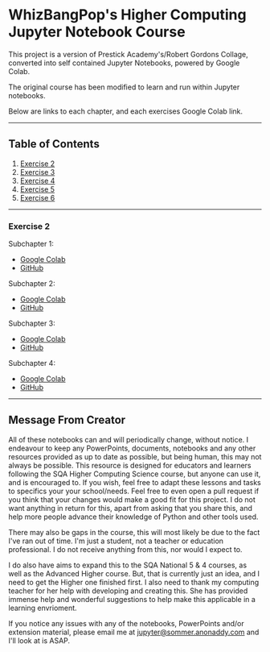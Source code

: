 # WhizBangPop's Higher Computing Jupyter Notebook Course
This project is a version of Prestick Academy's/Robert Gordons Collage, converted into self contained Jupyter Notebooks, powered by Google Colab.

The original course has been modified to learn and run within Jupyter notebooks.

Below are links to each chapter, and each exercises Google Colab link.

---

## Table of Contents
1. [Exercise 2](#exercise-2)
2. [Exercise 3](#exercise-3)
3. [Exercise 4](#exercise-4)
4. [Exercise 5](#exercise-5)
5. [Exercise 6](#exercise-6)

---

### Exercise 2

Subchapter 1:
* [Google Colab](https://colab.research.google.com/github/whizbangpop/higher-computing-notebooks/blob/main/Ex2/2.1.ipynb)
* [GitHub](https://github.com/whizbangpop/higher-computing-notebooks/blob/main/Ex2/2.1.ipynb)

Subchapter 2:
* [Google Colab](https://colab.research.google.com/github/whizbangpop/higher-computing-notebooks/blob/main/Ex2/2.2.ipynb)
* [GitHub](https://github.com/whizbangpop/higher-computing-notebooks/blob/main/Ex2/2.2.ipynb)

Subchapter 3:
* [Google Colab](https://colab.research.google.com/github/whizbangpop/higher-computing-notebooks/blob/main/Ex2/2.3.ipynb)
* [GitHub](https://github.com/whizbangpop/higher-computing-notebooks/blob/main/Ex2/2.3.ipynb)

Subchapter 4:
* [Google Colab](https://colab.research.google.com/github/whizbangpop/higher-computing-notebooks/blocb/main/Ex2/2.4.ipynb)
* [GitHub](https://github.com/whizbangpop/higher-computing-notebooks/blob/main/Ex2/2.4.ipynb)

---

## Message From Creator
All of these notebooks can and will periodically change, without notice. I endeavour to keep any PowerPoints, documents, notebooks and any other resources provided as up to date as possible, but being human, this may not always be possible.
This resource is designed for educators and learners following the SQA Higher Computing Science course, but anyone can use it, and is encouraged to.
If you wish, feel free to adapt these lessons and tasks to specifics your your school/needs. Feel free to even open a pull request if you think that your changes would make a good fit for this project.
I do not want anything in return for this, apart from asking that you share this, and help more people advance their knowledge of Python and other tools used.

There may also be gaps in the course, this will most likely be due to the fact I've ran out of time. I'm just a student, not a teacher or education professional. I do not receive anything from this, nor would I expect to.

I do also have aims to expand this to the SQA National 5 & 4 courses, as well as the Advanced Higher course. But, that is currently just an idea, and I need to get the Higher one finished first. I also need to thank my computing teacher for her help with developing and creating this. She has provided immense help and wonderful suggestions to help make this applicable in a learning envrioment.

If you notice any issues with any of the notebooks, PowerPoints and/or extension material, please email me at [jupyter@sommer.anonaddy.com](mailto:jupyter@sommer.anonaddy.com) and I'll look at is ASAP.
